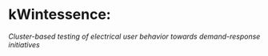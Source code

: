 # kWintessence: 

_Cluster-based testing of electrical user behavior towards demand-response initiatives_
